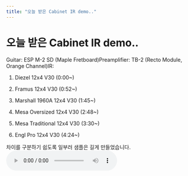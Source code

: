 ```yaml
---
title: "오늘 받은 Cabinet IR demo.."
---
```

# 오늘 받은 Cabinet IR demo..


Guitar: ESP M-2 SD (Maple Fretboard)Preamplifier: TB-2 (Recto Module, Orange Channel)IR:

1) Diezel 12x4 V30 (0:00~)

2) Framus 12x4 V30 (0:52~)

3) Marshall 1960A 12x4 V30 (1:45~)

4) Mesa Oversized 12x4 V30 (2:48~)

5) Mesa Traditional 12x4 V30 (3:30~)

6) Engl Pro 12x4 V30 (4:24~)

차이를 구분하기 쉽도록 일부러 샘플은 길게 만들었습니다.
<audio src="/assets/images/70108484d678e1ec9cb8ea7902108c68.mp3" controls preload></audio>



